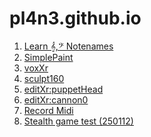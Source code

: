 # pl4n3.github.io
<!-- 1. [vr cubes](/three/r124/examples/webxr_vr_cubes.html) -->
<!-- 1. [cubes124](/test/webvr/cubes124.htm) -->

1. [Learn 𝄞,𝄢 Notenames](/anim/arrows/canv.htm?fn=/anim/arrows/canvNotes/learn/main.js)
1. [SimplePaint](/canvas/paint/simplePaint.htm)
1. [voxXr](/three/anim/voxed/voxXr.htm)
1. [sculpt160](/test/webvr/sculpt160.htm)
1. [editXr:puppetHead](/test/webvr/edit.htm?file=file:puppetHead)
1. [editXr:cannon0](/test/webvr/edit.htm?file=file:cannon0)
1. [Record Midi](/sound/mid/TestMidi.htm)
1. [Stealth game test (250112)](/three/bricks.htm?fn=/anim/bricks/sneak/noAttack0.json)

<!-- 1. [local editHist](http://192.168.2.110:7000/util/editHist.htm)
1. [bulletXr](/three/anim/bullet/bulletXr.htm)
1. [webxr_xr_sculpt](/three/160/examples/webxr_xr_sculpt.html) 🌱 -->

